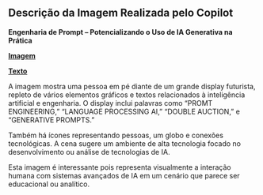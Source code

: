 ## Descrição da Imagem Realizada pelo Copilot
**Engenharia de Prompt – Potencializando o Uso de IA Generativa na Prática**

**[Imagem](/outputs/EngenhariadePrompt–PotencializandooUsodeIAGenerativanaPratica.png)**

**[Texto](/inputs/EngenhariadePrompt–PotencializandooUsodeIAGenerativanaPrática.md)**

A imagem mostra uma pessoa em pé diante de um grande display futurista, repleto de vários elementos gráficos e textos relacionados à inteligência artificial e engenharia. O display inclui palavras como “PROMT ENGINEERING,” “LANGUAGE PROCESSING AI,” “DOUBLE AUCTION,” e “GENERATIVE PROMPTS.” 

Também há ícones representando pessoas, um globo e conexões tecnológicas. A cena sugere um ambiente de alta tecnologia focado no desenvolvimento ou análise de tecnologias de IA.

Esta imagem é interessante pois representa visualmente a interação humana com sistemas avançados de IA em um cenário que parece ser educacional ou analítico.
